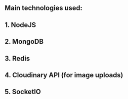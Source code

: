 ## Main technologies used:

## 1. NodeJS
## 2. MongoDB
## 3. Redis
## 4. Cloudinary API (for image uploads)
## 5. SocketIO
